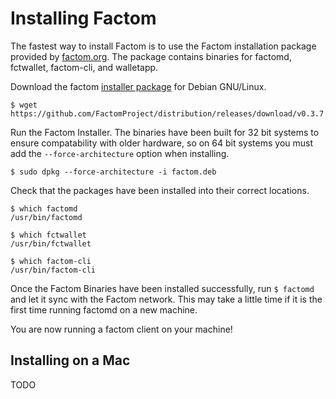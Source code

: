 Installing Factom
===
The fastest way to install Factom is to use the Factom installation package provided by [factom.org](http://factom.org). The package contains binaries for factomd, fctwallet, factom-cli, and walletapp.

Download the factom [installer package](https://github.com/FactomProject/distribution) for Debian GNU/Linux.

	$ wget https://github.com/FactomProject/distribution/releases/download/v0.3.7.0/factom.deb

Run the Factom Installer. The binaries have been built for 32 bit systems to ensure compatability with older hardware, so on 64 bit systems you must add the ``--force-architecture`` option when installing.

	$ sudo dpkg --force-architecture -i factom.deb

Check that the packages have been installed into their correct locations.

	$ which factomd
	/usr/bin/factomd
	
	$ which fctwallet
	/usr/bin/fctwallet
	
	$ which factom-cli
	/usr/bin/factom-cli

Once the Factom Binaries have been installed successfully, run ``$ factomd`` and let it sync with the Factom network. This may take a little time if it is the first time running factomd on a new machine.

You are now running a factom client on your machine!

Installing on a Mac
---
TODO
